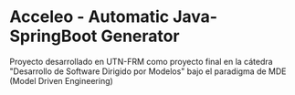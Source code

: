 # Acceleo - Automatic Java-SpringBoot Generator
Proyecto desarrollado en UTN-FRM como proyecto final en la cátedra "Desarrollo de Software Dirigido por Modelos" bajo el paradigma de MDE (Model Driven Engineering)

